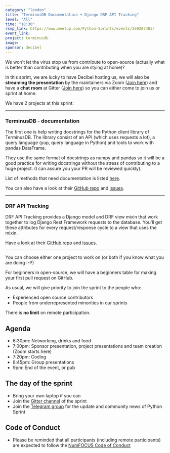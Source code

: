```yaml
---
category: "london"
title: "TerminusDB Documentation + Django DRF API Tracking"
level: "All"
time: "18:30"
rsvp_link: https://www.meetup.com/Python-Sprints/events/269207483/
event_link:
project: terminusdb
image:
sponsor: decibel
---
```


We won't let the virus stop us from contribute to open-source (actually what is better than contributing when you are stying at home)?

In this sprint, we are lucky to have Decibel hosting us, we will also be **streaming the presentation** by the maintainers via Zoom ([Join here](https://zoom.us/j/882305838)) and have a **chat room** at Gitter ([Join here](https://gitter.im/py-sprints/sprint-2020-03-23)) so you can either come to join us or sprint at home.

We have 2 projects at this sprint:

--------------------

### TerminusDB - documentation

The first one is help writing docstrings for the Python client library of TerminusDB. The library consist of an API (which uses requests a lot), a query language (yup, query language in Python) and tools to work with pandas DataFrame.

They use the same format of docstrings as numpy and pandas so it will be a good practice for writing docstrings without the stress of contributing to a huge project. (I can assure you your PR will be reviewed quickly).

List of methods that need documentation is listed [here](https://github.com/terminusdb/documentation-sprint).

You can also have a look at their [GitHub repo](https://github.com/terminusdb/terminus-client-python) and [issues](https://github.com/terminusdb/terminus-client-python/issues).

--------------------

### DRF API Tracking

DRF API Tracking provides a Django model and DRF view mixin that work together to log Django Rest Framework requests to the database. You'll get these attributes for every request/response cycle to a view that uses the mixin.

Have a look at their [GitHub repo](https://github.com/lingster/drf-api-tracking) and [issues](https://github.com/lingster/drf-api-tracking/issues).

--------------------

You can choose either one project to work on (or both if you know what you are doing :-P)

For beginners in open-source, we will have a beginners table for making your first pull request on GitHub.

As usual, we will give priority to join the sprint to the people who:

- Experienced open source contributors
- People from underrepresented minorities in our sprints

There is **no limit** on remote participation.

Agenda
------

- 6:30pm: Networking, drinks and food
- 7:00pm: Sponsor presentation, project presentations and team creation (Zoom starts here)
- 7:20pm: Coding
- 8:45pm: Group presentations
- 9pm: End of the event, or pub


The day of the sprint
---------------------

- Bring your own laptop if you can
- Join the [Gitter channel](https://gitter.im/py-sprints/sprint-2020-03-23) of the sprint
- Join the [Telegram group](https://t.me/py_sprints) for the update and community news of Python Sprint

Code of Conduct
---------------

- Please be reminded that all participants (including remote participants) are expected to follow the [NumFOCUS Code of Conduct](https://numfocus.org/code-of-conduct)
